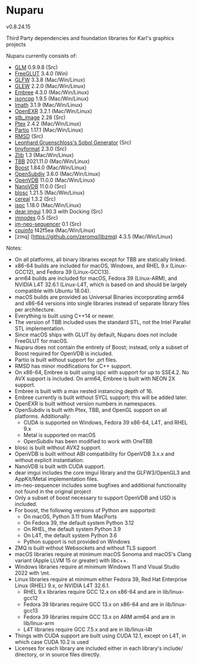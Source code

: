 Nuparu
======

v0.8.24.15

Third Party dependencies and foundation libraries for Karl's graphics projects

Nuparu currently consists of:

* [GLM](http://glm.g-truc.net) 0.9.9.8 (Src)
* [FreeGLUT](http://freeglut.sourceforge.net) 3.4.0 (Win)
* [GLFW](http://www.glfw.org) 3.3.8 (Mac/Win/Linux)
* [GLEW](https://github.com/nigels-com/glew) 2.2.0 (Mac/Win/Linux)
* [Embree](https://embree.github.io) 4.3.0 (Mac/Win/Linux)
* [jsoncpp](https://github.com/open-source-parsers/jsoncpp) 1.9.5 (Mac/Win/Linux)
* [Imath](https://github.com/AcademySoftwareFoundation/Imath) 3.1.9 (Mac/Win/Linux)
* [OpenEXR](https://github.com/AcademySoftwareFoundation/openexr) 3.2.1 (Mac/Win/Linux)
* [stb_image](https://github.com/nothings/stb) 2.28 (Src)
* [Ptex](http://ptex.us) 2.4.2 (Mac/Win/Linux)
* [Partio](https://www.disneyanimation.com/technology/partio.html) 1.17.1 (Mac/Win/Linux)
* [RMSD](http://boscoh.com/code/) (Src)
* [Leonhard Gruenschloss's Sobol Generator](http://gruenschloss.org) (Src)
* [tinyformat](https://github.com/c42f/tinyformat) 2.3.0 (Src)
* [Zlib](https://www.zlib.net) 1.3 (Mac/Win/Linux)
* [TBB](https://www.threadingbuildingblocks.org/) 2021.11.0 (Mac/Win/Linux)
* [Boost](http://www.boost.org) 1.84.0 (Mac/Win/Linux)
* [OpenSubdiv](http://graphics.pixar.com/opensubdiv/docs/intro.html) 3.6.0 (Mac/Win/Linux)
* [OpenVDB](http://www.openvdb.org/) 11.0.0 (Mac/Win/Linux)
* [NanoVDB](http://www.openvdb.org/) 11.0.0 (Src)
* [blosc](https://github.com/Blosc) 1.21.5 (Mac/Win/Linux)
* [cereal](https://uscilab.github.io/cereal/) 1.3.2 (Src)
* [ispc](https://ispc.github.io) 1.18.0 (Mac/Win/Linux)
* [dear imgui](https://github.com/ocornut/imgui) 1.90.3 with Docking (Src)
* [imnodes](https://github.com/Nelarius/imnodes) 0.5 (Src)
* [im-neo-sequencer](https://gitlab.com/GroGy/im-neo-sequencer) 0.1 (Src)
* [cpuinfo](https://github.com/pytorch/cpuinfo) f42f5ea (Mac/Win/Linux)
* [zmq] (https://github.com/zeromq/libzmq) 4.3.5 (Mac/Win/Linux)

Notes:

* On all platforms, all binary libraries except for TBB are statically linked.
* x86-64 builds are included for macOS, Windows, and RHEL 9.x (Linux-GCC12), and Fedora 39 (Linux-GCC13).
* arm64 builds are included for macOS, Fedora 39 (Linux-ARM), and NVIDIA L4T 32.6.1 (Linux-L4T, which is based on and should be largely compatible with Ubuntu 18.04).
* macOS builds are provided as Universal Binaries incorporating arm64 and x86-64 versions into single libraries instead of separate library files per architecture.
* Everything is built using C++14 or newer.
* The version of TBB included uses the standard STL, not the Intel Parallel STL implementation.
* Since macOS ships with GLUT by default, Nuparu does not include FreeGLUT for macOS.
* Nuparu does not contain the entirety of Boost; instead, only a subset of Boost required for OpenVDB is included.
* Partio is built without support for .prt files.
* RMSD has minor modifications for C++ support.
* On x86-64, Embree is built using ispc with support for up to SSE4.2. No AVX support is included. On arm64, Embree is built with NEON 2X support.
* Embree is built with a max nested instancing depth of 16.
* Embree currently is built without SYCL support; this will be added later.
* OpenEXR is built without version numbers in namespaces.
* OpenSubdiv is built with Ptex, TBB, and OpenGL support on all platforms. Additionally:
    * CUDA is supported on Windows, Fedora 39 x86-64, L4T, and RHEL 9.x
    * Metal is supported on macOS
    * OpenSubdiv has been modified to work with OneTBB
* blosc is built without AVX2 support.
* OpenVDB is built without ABI compatibility for OpenVDB 3.x.x and without explicit instantiation.
* NanoVDB is built with CUDA support.
* dear imgui includes the core imgui library and the GLFW3/OpenGL3 and AppKit/Metal implementation files.
* im-neo-sequencer includes some bugfixes and additional functionality not found in the original project
* Only a subset of boost necessary to support OpenVDB and USD is included.
* For boost, the following versions of Python are supported:
    * On macOS, Python 3.11 from MacPorts
    * On Fedora 39, the default system Python 3.12
    * On RHEL, the default system Python 3.9
    * On L4T, the default system Python 3.6
    * Python support is not provided on Windows
* ZMQ is built without Websockets and without TLS support
* macOS libraries require at minimum macOS Sonoma and macOS's Clang variant (Apple LLVM 15 or greater) with libc++.
* Windows libraries require at minimum Windows 11 and Visual Studio 2022 with \mt.
* Linux libraries require at minimum either Fedora 39, Red Hat Enterprise Linux (RHEL) 9.x, or NVIDIA L4T 32.6.1.
    * RHEL 9.x libraries require GCC 12.x on x86-64 and are in lib/linux-gcc12
    * Fedora 39 libraries require GCC 13.x on x86-64 and are in lib/linux-gcc13
    * Fedora 39 libraries require GCC 13.x on ARM arm64 and are in lib/linux-arm
    * L4T libraries require GCC 7.5.x and are in lib/linux-l4t
* Things with CUDA support are built using CUDA 12.1, except on L4T, in which case CUDA 10.2 is used
* Licenses for each library are included either in each library's include/ directory, or in source files directly.
